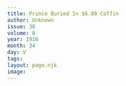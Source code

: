 ```yaml
---
title: Prince Buried In $6.00 Coffin
author: Unknown
issue: 30
volume: 8
year: 1916
month: 34
day: V
tags:
layout: page.njk
image:
---
```





